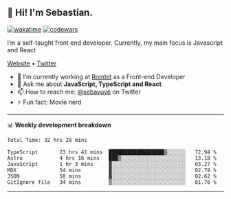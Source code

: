 ## 👋 Hi! I'm Sebastian.

[![wakatime](https://wakatime.com/badge/user/df0036c6-328a-4a39-be9b-e49417ed22a1.svg)](https://wakatime.com/@df0036c6-328a-4a39-be9b-e49417ed22a1)
[![codewars](https://www.codewars.com/users/sebavuye/badges/small)](https://www.codewars.com/users/sebavuye)

I’m a self-taught front end developer. Currently, my main focus is Javascript and React

[Website](https://sebastianvuye.be) • [Twitter](https://twitter.com/sebavuye)

- 🔭 I’m currently working at [Rombit](https://rombit.com/) as a Front-end Developer
- 💬 Ask me about **JavaScript, TypeScript and React**
- 📫 How to reach me: [@sebavuye](https://twitter.com/sebavuye) on Twitter
- ⚡ Fun fact: Movie nerd

-------

📊 **Weekly development breakdown**

<!--START_SECTION:waka-->

```text
Total Time: 32 hrs 28 mins

TypeScript       23 hrs 41 mins  ██████████████████▒░░░░░░   72.94 %
Astro            4 hrs 16 mins   ███▒░░░░░░░░░░░░░░░░░░░░░   13.18 %
JavaScript       1 hr 3 mins     ▓░░░░░░░░░░░░░░░░░░░░░░░░   03.27 %
MDX              54 mins         ▓░░░░░░░░░░░░░░░░░░░░░░░░   02.78 %
JSON             50 mins         ▓░░░░░░░░░░░░░░░░░░░░░░░░   02.62 %
GitIgnore file   34 mins         ▒░░░░░░░░░░░░░░░░░░░░░░░░   01.76 %
```

<!--END_SECTION:waka-->
-------
